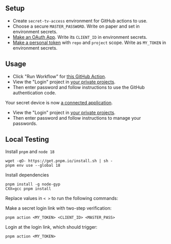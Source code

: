 ## Setup

- Create `secret-tv-access` environment for GitHub actions to use.
- Choose a secure `MASTER_PASSWORD`. Write on paper and set in environment secrets.
- [Make an OAuth App](https://github.com/settings/developers). Write its `CLIENT_ID` in environment secrets.
- [Make a personal token](https://github.com/settings/tokens) with `repo` and `project` scope. Write as `MY_TOKEN` in environment secrets.

## Usage

- Click "Run Workflow" for [this GitHub Action](https://github.com/tvquizphd/public-quiz-device/actions/workflows/activate.yaml).
- View the "Login" project in [your private projects](https://github.com/tvquizphd?tab=projects).
- Then enter password and follow instructions to use the GitHub authentication code.

Your secret device is now [a connected application](https://github.com/settings/applications).

- View the "Login" project in [your private projects](https://github.com/tvquizphd?tab=projects).
- Then enter password and follow instructions to manage your passwords.

## Local Testing

Install `pnpm` and `node 18`

```
wget -qO- https://get.pnpm.io/install.sh | sh -
pnpm env use --global 18
```

Install dependencies

```
pnpm install -g node-gyp
CXX=gcc pnpm install
```

Replace values in `< >` to run the following commands:

Make a secret login link with two-step verification:

```
pnpm action <MY_TOKEN> <CLIENT_ID> <MASTER_PASS>
```

Login at the login link, which should trigger:

```
pnpm action <MY_TOKEN>
```
